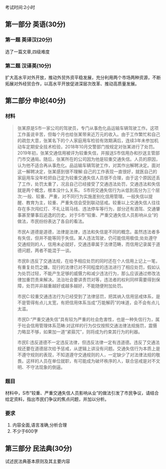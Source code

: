 考试时间:2小时

## 第一部分 英语(30分)

### 第一题 英译汉(20分)

选了一篇文章,四级难度

### 第二题 汉译英(10分)

扩大高水平对外开放，推动外贸外资平稳发展，充分利用两个市场两种资源，不断拓展对外经贸合作，以高水平开放促进深层次改革、推动高质量发展。

## 第二部分 申论(40分)

### 材料

> 张某原是S市一家公司的驾驶员，专门从事危化品运输车辆驾驶工作。这项工作虽说辛苦，但每个月也给张某带来近万元的收入。由于工作繁忙和自己的疏忽大意，张某名下的个人家庭用车检验有效期满后，连续3年未参加机动车定期安全技术检验，2018年10月交警部门按规定对张某进行了处罚。2019年初，张某交通信用被评为较重失信，并报送S市信用办和抄送主管部门市交通局。随后，张某所在的公司因为他是较重交通失信。人员的原因，认为他不适合再从事危化。品运输车辆驾驶工作，对其作出解聘决定。面对这一解聘决定，张某感到很不理解:自己的工作表现一直很好，就医自己的家庭用车没年检把自己定为较重交通失信人员很不合理，由于这个原因还丢了工作，处罚太重了，况且自己已经接受了交通违法处罚，交通违法和失信就是两个概念，根本没什么关系。 S市将交通失信行为从低到高分为三个层次:一般、较重、严重，对不同行为实施差别化信用管理。一般失信以提醒、教育为主，较重、严重失信会受到联动惩戒。较重以上交通失信人往往存在多次闯红灯、不礼让斑马线、违法停车等行为，部分还有酒驾、交通肇事甚至肇事后逃逸的历史。对于S市“较重、严重交通失信人员影响从业”的做法，市民纷纷表达了各自的看法。
>
> 
>
> 市民A:道德是道德，法律是法律，违法和失信是不同的概念。虽然违法者多有失信，但并不能等同于失信。某人违法驾驶，仍可能信用极佳;处处遵守交通规则的人，信用未必就好，交通违章属于法律范畴，而信用记录属于道德问题，两者不能混于一谈。
>
> 
>
> 市民B:违反了交通法规，在给予相应处罚的同时还在个人信用上记上一笔，有重复处罚之嫌。现行的法律已对不同程度的违法进行了相应处罚，假如认为处罚过轻，不能产生足够的威慑力和减少违法行为，那么应该通过修改法律加重罚责来解决。法治社会要讲责罚对等，违法者的权利同样需要得到保障，处罚并非越重越好或越多越好，不能随便附加处罚。
>
> 
>
> 市民C:较重交通违法行为已经受到了法律惩罚，把其纳入信用惩戒体系，是不是管得有点儿太宽，有把信用体系当成“万能解药”的味道，会不会有点儿太滥。
>
> 
>
> 市民D:“严重交通失信”具有较为严重的社会危害性，也是一种失信行为，属于社会信用管理体系范畴:对这样的行为仅仅按照交通法律法规施罚，震慑力略显不够，如果加一道“紧箍咒”，则将成为约束其行为的利器。
>
> 
>
> 市民E:违反道德不一定违反法律，但违反法律一定有违道德。违反了交通法规还要在道德层次给予惩戒，从逻辑上讲没有问题。交通失信行为本质上是不遵守规则的表现，不知道遵守交通规则的人，一定缺少了对法律法规的敬畏。这样的人员在单位就职，有可能成为破坏秩序的人，联合惩戒是对不文明、不守法现象的倒逼。

### 题目

材料中，S市“较重、严重交通失信人员影响从业”的做法引发了市民争议，请结合给定资料，指出市民们争议的焦点问题，并加以分析。

### 要求

1. 内容全面,语言准确,分析合理
2. 不少于600字

## 第三部分 民法典(30分)

试述民法典基本原则及其主要内容